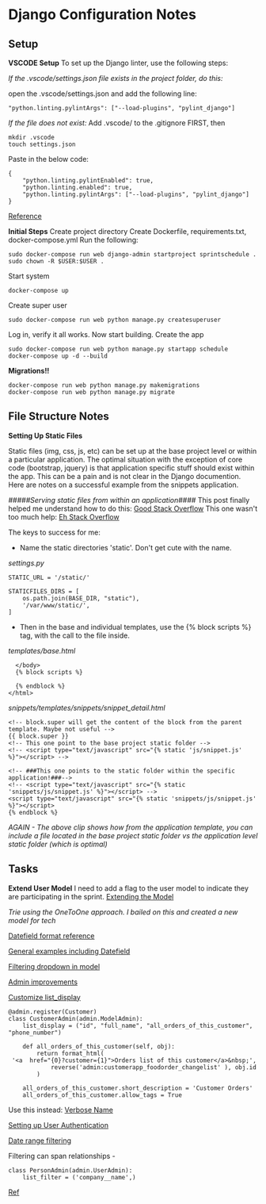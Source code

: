 # Django Configuration Notes

## Setup
**VSCODE Setup**
To set up the Django linter, use the following steps:

*If the .vscode/settings.json file exists in the project folder, do this:*

open the .vscode/settings.json and add the following line:
```
"python.linting.pylintArgs": ["--load-plugins", "pylint_django"]

```

*If the file does not exist:*
Add .vscode/ to the .gitignore FIRST, then
```
mkdir .vscode
touch settings.json
```
Paste in the below code:
```
{
    "python.linting.pylintEnabled": true,
    "python.linting.enabled": true,
    "python.linting.pylintArgs": ["--load-plugins", "pylint_django"]
}
```

[Reference](https://code.visualstudio.com/docs/python/linting#_commandline-arguments-and-configuration-files)


**Initial Steps**
Create project directory
Create Dockerfile, requirements.txt, docker-compose.yml
Run the following: 
```
sudo docker-compose run web django-admin startproject sprintschedule .
sudo chown -R $USER:$USER .
```

Start system
```
docker-compose up
```

Create super user
```
sudo docker-compose run web python manage.py createsuperuser
```
Log in, verify it all works.  Now start building.
Create the app
```
sudo docker-compose run web python manage.py startapp schedule
docker-compose up -d --build
```

**Migrations!!**
```
docker-compose run web python manage.py makemigrations
docker-compose run web python manage.py migrate
```

## File Structure Notes

**Setting Up Static Files**

Static files (img, css, js, etc) can be set up at the base project level or within a particular application.  The optimal situation with the exception of core code (bootstrap, jquery) is that application specific stuff should exist within the app.  This can be a pain and is not clear in the Django documention.  Here are notes on a successful example from the snippets application.

*#####Serving static files from within an application####*
This post finally helped me understand how to do this: [Good Stack Overflow](https://stackoverflow.com/questions/54842384/django-unable-to-load-static-files)
This one wasn't too much help: [Eh Stack Overflow](https://stackoverflow.com/questions/34586259/how-to-organize-js-files-in-django)

The keys to success for me: 
- Name the static directories 'static'.  Don't get cute with the name.  

*settings.py*
```
STATIC_URL = '/static/'

STATICFILES_DIRS = [
    os.path.join(BASE_DIR, "static"),
    '/var/www/static/',
]

```
- Then in the base and individual templates, use the {% block scripts %} tag, with the call to the file inside.

*templates/base.html*
```
  </body>
  {% block scripts %}

  {% endblock %}
</html>
```

*snippets/templates/snippets/snippet_detail.html*
```{% block scripts %}
<!-- block.super will get the content of the block from the parent template. Maybe not useful -->
{{ block.super }}
<!-- This one point to the base project static folder -->
<!-- <script type="text/javascript" src="{% static 'js/snippet.js' %}"></script> -->

<!-- ###This one points to the static folder within the specific application!###-->
<!-- <script type="text/javascript" src="{% static 'snippets/js/snippet.js' %}"></script> -->
<script type="text/javascript" src="{% static 'snippets/js/snippet.js' %}"></script> 
{% endblock %}
```
*AGAIN - The above clip shows how from the application template, you can include a file located in the base project static folder vs the application level static folder (which is optimal)*

## Tasks

**Extend User Model**
I need to add a flag to the user model to indicate they are participating in the sprint.
[Extending the Model](https://simpleisbetterthancomplex.com/tutorial/2016/07/22/how-to-extend-django-user-model.html)

*Trie using the OneToOne approach.  I bailed on this and created a new model for tech*

[Datefield format reference](https://strftime.org/)

[General examples including Datefield](https://www.fullstackpython.com/django-db-models-datefield-examples.html)

[Filtering dropdown in model](https://stackoverflow.com/questions/11508744/django-models-filter-by-foreignkey)

[Admin improvements](https://docs.djangoproject.com/en/3.0/intro/tutorial07/)


[Customize list_display](https://www.dothedev.com/blog/django-admin-show-custom-field-list_display/)
```
@admin.register(Customer)
class CustomerAdmin(admin.ModelAdmin):
    list_display = ("id", "full_name", "all_orders_of_this_customer", "phone_number")

    def all_orders_of_this_customer(self, obj):
        return format_html(
 '<a  href="{0}?customer={1}">Orders list of this customer</a>&nbsp;',
            reverse('admin:customerapp_foodorder_changelist' ), obj.id
        )

    all_orders_of_this_customer.short_description = 'Customer Orders'
    all_orders_of_this_customer.allow_tags = True
```
Use this instead: [Verbose Name](https://docs.djangoproject.com/en/3.1/topics/db/models/#verbose-field-names)

[Setting up User Authentication](https://developer.mozilla.org/en-US/docs/Learn/Server-side/Django/Authentication)


[Date range filtering](https://stackoverflow.com/questions/42113894/django-admin-date-range-filter/42115549#42115549)

Filtering can span relationships - 
```
class PersonAdmin(admin.UserAdmin):
    list_filter = ('company__name',)
```
[Ref](https://docs.djangoproject.com/en/dev/ref/contrib/admin/#django.contrib.admin.ModelAdmin.list_filter)